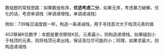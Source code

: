 数组题的常规思路：如果数组有序，**优选考虑二分**，如果无序，考虑暴力破解，优化的话，考虑单调栈（单调递增栈，单调递减栈）

例如：739每日温度题一样，构造一条递减栈，用于寻找首次大于栈顶元素的值

402移掉K位数字：本题是要求移除K后，元素最小，则构造递增栈，如果碰到小于栈顶的元素，则将栈顶元素出栈，保证高位尽可能的小；同理，如果求最大，则构造递减栈

